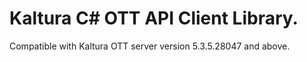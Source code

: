 # Kaltura C# OTT API Client Library.
Compatible with Kaltura OTT server version 5.3.5.28047 and above.
